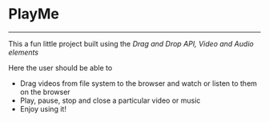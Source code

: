 # PlayMe
---------

This a fun little project built using the *Drag and Drop API, Video and Audio elements*

Here the user should be able to 

* Drag videos from file system to the browser and watch or listen to them on the browser
* Play, pause, stop and close a particular video or music
* Enjoy using it!